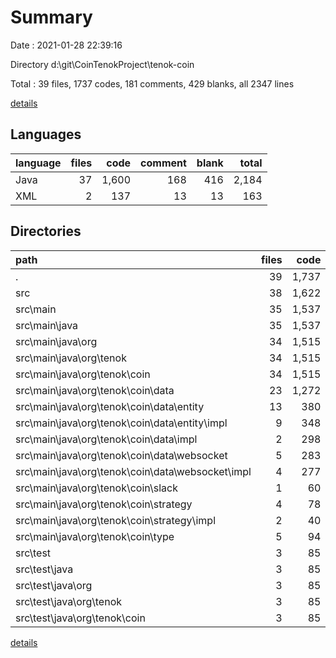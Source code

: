 # Summary

Date : 2021-01-28 22:39:16

Directory d:\git\CoinTenokProject\tenok-coin

Total : 39 files,  1737 codes, 181 comments, 429 blanks, all 2347 lines

[details](details.md)

## Languages
| language | files | code | comment | blank | total |
| :--- | ---: | ---: | ---: | ---: | ---: |
| Java | 37 | 1,600 | 168 | 416 | 2,184 |
| XML | 2 | 137 | 13 | 13 | 163 |

## Directories
| path | files | code | comment | blank | total |
| :--- | ---: | ---: | ---: | ---: | ---: |
| . | 39 | 1,737 | 181 | 429 | 2,347 |
| src | 38 | 1,622 | 173 | 421 | 2,216 |
| src\main | 35 | 1,537 | 170 | 396 | 2,103 |
| src\main\java | 35 | 1,537 | 170 | 396 | 2,103 |
| src\main\java\org | 34 | 1,515 | 165 | 391 | 2,071 |
| src\main\java\org\tenok | 34 | 1,515 | 165 | 391 | 2,071 |
| src\main\java\org\tenok\coin | 34 | 1,515 | 165 | 391 | 2,071 |
| src\main\java\org\tenok\coin\data | 23 | 1,272 | 96 | 289 | 1,657 |
| src\main\java\org\tenok\coin\data\entity | 13 | 380 | 27 | 129 | 536 |
| src\main\java\org\tenok\coin\data\entity\impl | 9 | 348 | 4 | 114 | 466 |
| src\main\java\org\tenok\coin\data\impl | 2 | 298 | 38 | 46 | 382 |
| src\main\java\org\tenok\coin\data\websocket | 5 | 283 | 22 | 72 | 377 |
| src\main\java\org\tenok\coin\data\websocket\impl | 4 | 277 | 22 | 70 | 369 |
| src\main\java\org\tenok\coin\slack | 1 | 60 | 3 | 20 | 83 |
| src\main\java\org\tenok\coin\strategy | 4 | 78 | 18 | 32 | 128 |
| src\main\java\org\tenok\coin\strategy\impl | 2 | 40 | 8 | 16 | 64 |
| src\main\java\org\tenok\coin\type | 5 | 94 | 48 | 39 | 181 |
| src\test | 3 | 85 | 3 | 25 | 113 |
| src\test\java | 3 | 85 | 3 | 25 | 113 |
| src\test\java\org | 3 | 85 | 3 | 25 | 113 |
| src\test\java\org\tenok | 3 | 85 | 3 | 25 | 113 |
| src\test\java\org\tenok\coin | 3 | 85 | 3 | 25 | 113 |

[details](details.md)
